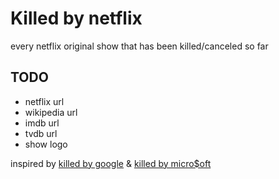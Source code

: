 # Killed by netflix

every netflix original show that has been killed/canceled so far 

## TODO

* netflix url
* wikipedia url
* imdb url
* tvdb url
* show logo

inspired by [killed by google](https://killedbygoogle.com/) & [killed by micro$oft](https://killedbymicrosoft.info/)
